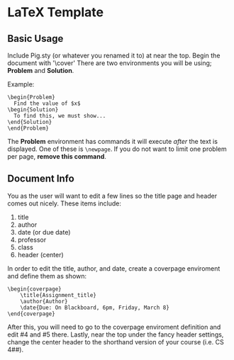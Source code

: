 # LaTeX Template

## Basic Usage
Include Pig.sty (or whatever you renamed it to) at near the top.
Begin the document with '\cover'
There are two environments you will be using; **Problem** and **Solution**.

Example:

```
\begin{Problem}
  Find the value of $x$
\begin{Solution}
  To find this, we must show...
\end{Solution}
\end{Problem}
```

The **Problem** environment has commands it will execute _after_ the text is displayed. One of these is `\newpage`. If you do not want to limit one problem per page, **remove this command**.

## Document Info
You as the user will want to edit a few lines so the title page and header comes out nicely. These items include:
1. title
2. author
3. date (or due date)
4. professor
5. class
6. header (center)

In order to edit the title, author, and date, create a coverpage enviroment and define them as shown:
```
\begin{coverpage}
    \title{Assignment_title}
    \author{Author}
    \date{Due: On Blackboard, 6pm, Friday, March 8}
\end{coverpage}
```

After this, you will need to go to the coverpage enviroment definition and edit #4 and #5 there. Lastly, near the top under the fancy header settings, change the center header to the shorthand version of your course (i.e. CS 4##).
